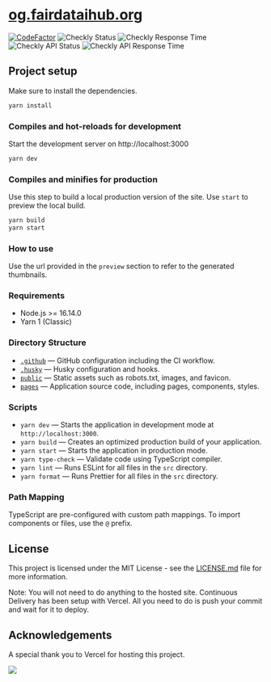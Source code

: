 # [og.fairdataihub.org](https://og.fairdataihub.org)

[![CodeFactor](https://www.codefactor.io/repository/github/fairdataihub/og.fairdataihub.org/badge)](https://www.codefactor.io/repository/github/fairdataihub/og.fairdataihub.org)
![Checkly Status](https://api.checklyhq.com/v1/badges/checks/ead4a1d4-6ca9-48ad-a0dc-6decd8d981bf?style=flat&theme=default)
![Checkly Response Time](https://api.checklyhq.com/v1/badges/checks/ead4a1d4-6ca9-48ad-a0dc-6decd8d981bf?style=flat&theme=default&responseTime=true)
![Checkly API Status](https://api.checklyhq.com/v1/badges/checks/2fda1936-70b1-42d6-a4a7-737865295520?style=flat&theme=default)
![Checkly API Response Time](https://api.checklyhq.com/v1/badges/checks/2fda1936-70b1-42d6-a4a7-737865295520?style=flat&theme=default&responseTime=true)

## Project setup

Make sure to install the dependencies.

```bash
yarn install
```

### Compiles and hot-reloads for development

Start the development server on http://localhost:3000

```bash
yarn dev
```

### Compiles and minifies for production

Use this step to build a local production version of the site. Use `start` to preview the local build.

```bash
yarn build
yarn start
```

### How to use

Use the url provided in the `preview` section to refer to the generated thumbnails.

### Requirements

- Node.js >= 16.14.0
- Yarn 1 (Classic)

### Directory Structure

- [`.github`](.github) — GitHub configuration including the CI workflow.<br>
- [`.husky`](.husky) — Husky configuration and hooks.<br>
- [`public`](./public) — Static assets such as robots.txt, images, and favicon.<br>
- [`pages`](./pages) — Application source code, including pages, components, styles.

### Scripts

- `yarn dev` — Starts the application in development mode at `http://localhost:3000`.
- `yarn build` — Creates an optimized production build of your application.
- `yarn start` — Starts the application in production mode.
- `yarn type-check` — Validate code using TypeScript compiler.
- `yarn lint` — Runs ESLint for all files in the `src` directory.
- `yarn format` — Runs Prettier for all files in the `src` directory.

### Path Mapping

TypeScript are pre-configured with custom path mappings. To import components or files, use the `@` prefix.

## License

This project is licensed under the MIT License - see the [LICENSE.md](LICENSE.md) file for more information.

Note: You will not need to do anything to the hosted site. Continuous Delivery has been setup with Vercel. All you need to do is push your commit and wait for it to deploy.

## Acknowledgements

A special thank you to Vercel for hosting this project.

<a href="https://vercel.com/?utm_source=fairdataihub&utm_campaign=oss" target="_blank">
  <img src="https://www.datocms-assets.com/31049/1618983297-powered-by-vercel.svg"  width="auto"/>
</a>
